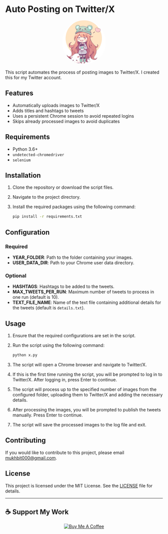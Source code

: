 
# Auto Posting on Twitter/X

<p align="center">
  <img src="logo.png" alt="Twitter Logo" style="border-radius: 50%; width: 140px; height: 140px;">
</p>

This script automates the process of posting images to Twitter/X. I created this for my Twitter account.

## Features

- Automatically uploads images to Twitter/X
- Adds titles and hashtags to tweets
- Uses a persistent Chrome session to avoid repeated logins
- Skips already processed images to avoid duplicates

## Requirements

- Python 3.6+
- `undetected-chromedriver`
- `selenium`

## Installation

1. Clone the repository or download the script files.
2. Navigate to the project directory.
3. Install the required packages using the following command:

   ```sh
   pip install -r requirements.txt
   ```

## Configuration

### Required

- **YEAR_FOLDER**: Path to the folder containing your images.
- **USER_DATA_DIR**: Path to your Chrome user data directory.

### Optional

- **HASHTAGS**: Hashtags to be added to the tweets.
- **MAX_TWEETS_PER_RUN**: Maximum number of tweets to process in one run (default is 10).
- **TEXT_FILE_NAME**: Name of the text file containing additional details for the tweets (default is `details.txt`).

## Usage

1. Ensure that the required configurations are set in the script.
2. Run the script using the following command:

   ```sh
   python x.py
   ```

3. The script will open a Chrome browser and navigate to Twitter/X.
4. If this is the first time running the script, you will be prompted to log in to Twitter/X. After logging in, press Enter to continue.
5. The script will process up to the specified number of images from the configured folder, uploading them to Twitter/X and adding the necessary details.
6. After processing the images, you will be prompted to publish the tweets manually. Press Enter to continue.
7. The script will save the processed images to the log file and exit.

## Contributing

If you would like to contribute to this project, please email [mukhbit000@gmail.com](mailto:mukhbit000@gmail.com).

## License

This project is licensed under the MIT License. See the [LICENSE](./LICENSE) file for details.

---

## ☕ Support My Work  
<div align="center">
  <a href="https://buymeacoffee.com/mukhbit">
    <img src="https://miro.medium.com/v2/resize:fit:1090/0*lHgOW3tB_MfDAlBf.png" alt="Buy Me A Coffee" style="width: 200px;">
  </a>
</div>